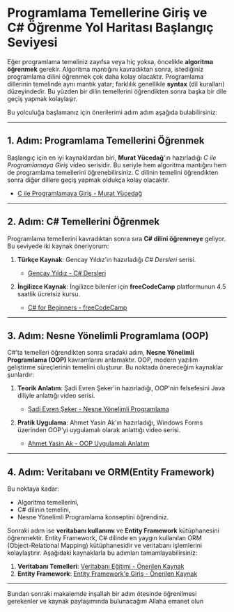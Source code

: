 
# Programlama Temellerine Giriş ve C# Öğrenme Yol Haritası Başlangıç Seviyesi

Eğer programlama temeliniz zayıfsa veya hiç yoksa, öncelikle **algoritma öğrenmek** gerekir.
Algoritma mantığını kavradıktan sonra, istediğiniz programlama dilini öğrenmek çok daha kolay olacaktır.
Programlama dillerinin temelinde aynı mantık yatar; farklılık genellikle **syntax** (dil kuralları) düzeyindedir.
Bu yüzden bir dilin temellerini öğrendikten sonra başka bir dile geçiş yapmak kolaylaşır.

Bu yolculuğa başlamanız için önerilerimi adım adım aşağıda bulabilirsiniz:

---

## 1. Adım: Programlama Temellerini Öğrenmek

Başlangıç için en iyi kaynaklardan biri, **Murat Yücedağ**'ın hazırladığı *C ile Programlamaya Giriş* video serisidir.
Bu seriyle hem algoritma mantığını hem de programlama temellerini öğrenebilirsiniz.
C dilinin temelini öğrendikten sonra diğer dillere geçiş yapmak oldukça kolay olacaktır.

- [C ile Programlamaya Giriş - Murat Yücedağ](https://www.youtube.com/watch?v=eIChume5VWQ&list=PLKnjBHu2xXNP-E_TjR-g5Tslm6dW4UH_3)

---

## 2. Adım: C# Temellerini Öğrenmek

Programlama temellerini kavradıktan sonra sıra **C# dilini öğrenmeye** geliyor.
Bu seviyede iki kaynak öneriyorum:

1. **Türkçe Kaynak**: Gencay Yıldız'ın hazırladığı *C# Dersleri* serisi.
   - [Gencay Yıldız - C# Dersleri](https://youtu.be/697jPwWZsVo)

2. **İngilizce Kaynak**: İngilizce bilenler için **freeCodeCamp** platformunun 4.5 saatlik ücretsiz kursu.
   - [C# for Beginners - freeCodeCamp](https://youtu.be/GhQdlIFylQ8)

---

## 3. Adım: Nesne Yönelimli Programlama (OOP)

C#’ta temelleri öğrendikten sonra sıradaki adım, **Nesne Yönelimli Programlama (OOP)** kavramlarını anlamaktır.
OOP, modern yazılım geliştirme süreçlerinin temelini oluşturur. Bu noktada önereceğim kaynaklar şunlardır:

1. **Teorik Anlatım**: Şadi Evren Şeker'in hazırladığı, OOP'nin felsefesini Java diliyle anlattığı video serisi.
   - [Şadi Evren Şeker - Nesne Yönelimli Programlama](https://youtu.be/7vUlrVLOxZA?list=PLh9ECzBB8tJPFTpuHKhYayis0H9pS6_rI)

2. **Pratik Uygulama**: Ahmet Yasin Ak'ın hazırladığı, Windows Forms üzerinden OOP’yi uygulamalı olarak anlattığı video serisi.
   - [Ahmet Yasin Ak - OOP Uygulamalı Anlatım](https://www.youtube.com/watch?v=K47mWg4i9f8&list=PLjI4XZvh1FJIKMDPS2HS05uxfNHb_KTq1)

---

## 4. Adım: Veritabanı ve ORM(Entity Framework)

Bu noktaya kadar:
- Algoritma temellerini,
- C# dilinin temelini,
- Nesne Yönelimli Programlama konseptini öğrendiniz.

Sonraki adım ise **veritabanı kullanımı** ve **Entity Framework** kütüphanesini öğrenmektir.
Entity Framework, C# dilinde en yaygın kullanılan ORM (Object-Relational Mapping) kütüphanesidir ve veritabanı işlemlerini kolaylaştırır.
Aşağıdaki kaynaklarla bu adımları tamamlayabilirsiniz:

1. **Veritabanı Temelleri**: [Veritabanı Eğitimi - Önerilen Kaynak](http://localhost)
2. **Entity Framework**: [Entity Framework'e Giriş - Önerilen Kaynak](http://localhost)

---
Bundan sonraki makalemde inşallah bir adım ötesinde öğrenilmesi gerekenler ve kaynak paylaşımında bulunacağım
Allaha emanet olun

